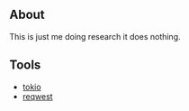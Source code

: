 ## About
This is just me doing research it does nothing.
## Tools
- [tokio](https://tokio.rs/)
- [reqwest](https://github.com/seanmonstar/reqwest)
